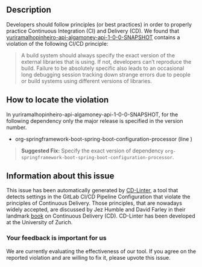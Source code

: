 
## Description
Developers should follow principles (or best practices) in order to properly practice Continuous Integration (CI) and Delivery (CD).
We found that [yuriramalhopinheiro-api-algamoney-api-1-0-0-SNAPSHOT](https://gitlab.com/yuriramalhopinheiro/algamoney-api/blob/master/.gitlab-ci.yml) contains a violation of the following CI/CD principle:

> A build system should always specify the exact version of the external libraries that is using.
If not, developers can’t reproduce the build. Failure to be absolutely specific also leads to an occasional long debugging session tracking down strange errors due to people or build systems using different versions of libraries.

## How to locate the violation

In yuriramalhopinheiro-api-algamoney-api-1-0-0-SNAPSHOT, for the following dependency only the major release is specified in the version number.

* org-springframework-boot-spring-boot-configuration-processor (line )

> **Suggested Fix:** Specify the exact version of dependency `org-springframework-boot-spring-boot-configuration-processor`.

## Information about this issue

This issue has been automatically generated by [CD-Linter](https://gitlab.com/Jancso/configuration-analytics), a tool that detects settings in the GitLab CI/CD Pipeline Configuration that violate the principles of Continuous Delivery. Those principles, that are nowadays widely accepted, are discussed by Jez Humble and David Farley in their landmark [book](https://www.oreilly.com/library/view/continuous-delivery-reliable/9780321670250/) on Continuous Delivery (CD). CD-Linter has been developed at the University of Zurich.

### Your feedback is important for us
We are currently evaluating the effectiveness of our tool. If you agree on the reported violation and are willing to fix it, please upvote this issue.